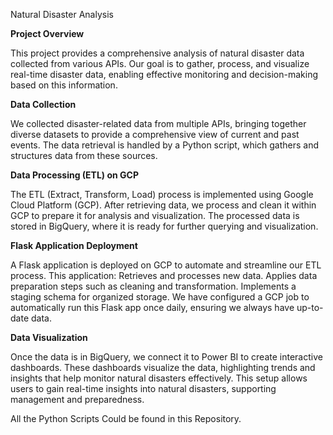 Natural Disaster Analysis

**Project Overview**

This project provides a comprehensive analysis of natural disaster data collected from various APIs. Our goal is to gather, process, and visualize real-time disaster data, enabling effective monitoring and decision-making based on this information.

**Data Collection**

We collected disaster-related data from multiple APIs, bringing together diverse datasets to provide a comprehensive view of current and past events. The data retrieval is handled by a Python script, which gathers and structures data from these sources.

**Data Processing (ETL) on GCP**

The ETL (Extract, Transform, Load) process is implemented using Google Cloud Platform (GCP). After retrieving data, we process and clean it within GCP to prepare it for analysis and visualization. The processed data is stored in BigQuery, where it is ready for further querying and visualization.

**Flask Application Deployment**

A Flask application is deployed on GCP to automate and streamline our ETL process. This application:
Retrieves and processes new data.
Applies data preparation steps such as cleaning and transformation.
Implements a staging schema for organized storage.
We have configured a GCP job to automatically run this Flask app once daily, ensuring we always have up-to-date data.

**Data Visualization**

Once the data is in BigQuery, we connect it to Power BI to create interactive dashboards. These dashboards visualize the data, highlighting trends and insights that help monitor natural disasters effectively. This setup allows users to gain real-time insights into natural disasters, supporting management and preparedness.


All the Python Scripts Could be found in this Repository.
